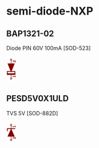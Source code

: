 # semi-diode-NXP

## BAP1321-02
Diode PIN 60V 100mA [SOD-523]

![BAP1321-02__1__1](/images/_semi__DPIN__1__1.png?raw=true) 

## PESD5V0X1ULD
TVS 5V [SOD-882D]

![PESD5V0X1ULD__1__1](/images/semi-diode-generic__1N52XXB__1__1.png?raw=true) 


